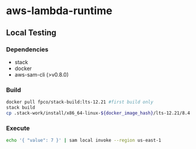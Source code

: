# aws-lambda-runtime

## Local Testing

### Dependencies

- stack
- docker
- aws-sam-cli (>v0.8.0)

### Build

```bash
docker pull fpco/stack-build:lts-12.21 #first build only
stack build
cp .stack-work/install/x86_64-linux-${docker_image_hash}/lts-12.21/8.4.4/bin/aws-lambda-runtime result/bootstrap
```

### Execute

```bash
echo '{ "value": 7 }' | sam local invoke --region us-east-1
```
